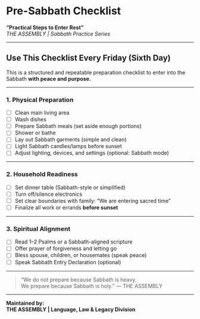 
# Pre-Sabbath Checklist  
**“Practical Steps to Enter Rest”**  
*THE ASSEMBLY | Sabbath Practice Series*

---

## Use This Checklist Every Friday (Sixth Day)

This is a structured and repeatable preparation checklist to enter into the Sabbath **with peace and purpose.**

---

### 1. Physical Preparation

- [ ] Clean main living area  
- [ ] Wash dishes  
- [ ] Prepare Sabbath meals (set aside enough portions)  
- [ ] Shower or bathe  
- [ ] Lay out Sabbath garments (simple and clean)  
- [ ] Light Sabbath candles/lamps before sunset  
- [ ] Adjust lighting, devices, and settings (optional: Sabbath mode)

---

### 2. Household Readiness

- [ ] Set dinner table (Sabbath-style or simplified)  
- [ ] Turn off/silence electronics  
- [ ] Set clear boundaries with family: “We are entering sacred time”  
- [ ] Finalize all work or errands **before sunset**

---

### 3. Spiritual Alignment

- [ ] Read 1–2 Psalms or a Sabbath-aligned scripture  
- [ ] Offer prayer of forgiveness and letting go  
- [ ] Bless spouse, children, or housemates (speak peace)  
- [ ] Speak Sabbath Entry Declaration (optional)

---

> “We do not prepare because Sabbath is heavy.  
> We prepare because Sabbath is holy.” — THE ASSEMBLY

---

**Maintained by:**  
**THE ASSEMBLY | Language, Law & Legacy Division**
